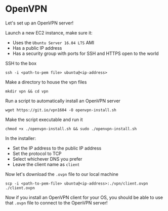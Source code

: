 # OpenVPN

Let's set up an OpenVPN server!

Launch a new EC2 instance, make sure it:

- Uses the `Ubuntu Server 16.04 LTS` AMI
- Has a public IP address
- Has a security group with ports for SSH and HTTPS open to the world

SSH to the box

`ssh -i <path-to-pem file> ubuntu@<ip-address>`

Make a directory to house the vpn files

`mkdir vpn && cd vpn`

Run a script to automatically install an OpenVPN server

`wget https://git.io/vpn1604 -O openvpn-install.sh`

Make the script executable and run it

`chmod +x ./openvpn-install.sh && sudo ./openvpn-install.sh`

In the installer:

- Set the IP address to the public IP address
- Set the protocol to TCP
- Select whichever DNS you prefer
- Leave the client name as `client`

Now let's download the `.ovpn` file to our local machine

`scp -i <path-to-pem-file> ubuntu@<ip-address>:./vpn/client.ovpn ./client.ovpn`

Now if you install an OpenVPN client for your OS, you should be able to use that `.ovpn` file to connect to the OpenVPN server!
